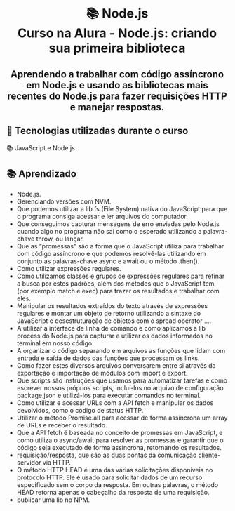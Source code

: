<div align="center">
<h1>📚  Node.js<br/>
Curso na Alura - Node.js: criando sua primeira biblioteca

<h2>Aprendendo a trabalhar com código assíncrono em Node.js e usando as bibliotecas mais recentes do Node.js para fazer requisições HTTP e manejar respostas.</h2>
</div>

## 🔨 Tecnologias utilizadas durante o curso

 📚 JavaScript e Node.js

## 📚 Aprendizado

- Node.js.
- Gerenciando versões com NVM.
- Que podemos utilizar a lib fs (File System) nativa do JavaScript para que o programa consiga acessar e ler arquivos do computador.
- Que conseguimos capturar mensagens de erro enviadas pelo Node.js quando algo no programa não sai como o esperado utilizando a palavra-chave throw, ou lançar.
- Que as “promessas” são a forma que o JavaScript utiliza para trabalhar com código assíncrono e que podemos resolvê-las utilizando em conjunto as palavras-chave async e await ou o método .then().
- Como utilizar expressões regulares.
- Como utilizamos classes e grupos de expressões regulares para refinar a busca por estes padrões, além dos métodos que o JavaScript tem (por exemplo match e exec) para trazer os resultados e trabalhar com eles.
- Manipular os resultados extraídos do texto através de expressões regulares e montar um objeto de retorno utilizando a sintaxe do JavaScript e desestruturação de objetos com o spread operator ....
- A utilizar a interface de linha de comando e como aplicamos a lib process do Node.js para capturar e utilizar os dados informados no terminal em nosso código.
- A organizar o código separando em arquivos as funções que lidam com entrada e saída de dados das funções que processam os links.
- Como fazer estes diversos arquivos conversarem entre si através da exportação e importação de módulos com import e export.
- Que scripts são instruções que usamos para automatizar tarefas e como escrever nossos próprios scripts, incluí-los no arquivo de configuração package.json e utilizá-los para executar comandos no terminal.
- Como utilizar e acessar URLs com a API fetch e manipular os dados devolvidos, como o código de status HTTP.
- Utilizar o método Promise.all para acessar de forma assíncrona um array de URLs e receber o resultado.
- Que a API fetch é baseada no conceito de promessas em JavaScript, e como utiliza o async/await para resolver as promessas e garantir que o código seja executado de forma assíncrona, retornando os resultados.
- requisição/resposta, que são as duas pontas da comunicação cliente-servidor via HTTP.
- O método HTTP HEAD é uma das várias solicitações disponíveis no protocolo HTTP. Ele é usado para solicitar dados de um recurso especificado sem o corpo da resposta. Em outras palavras, o método HEAD retorna apenas o cabeçalho da resposta de uma requisição.
- publicar uma lib no NPM.
